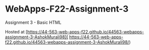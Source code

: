 # WebApps-F22-Assignment-3
Assignment 3 - Basic HTML

Hosted at [https://44-563-web-apps-f22.github.io/44563-webapps-assignment-3-AshokMurali98]( https://44-563-web-apps-f22.github.io/44563-webapps-assignment-3-AshokMurali98/)
